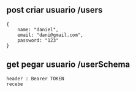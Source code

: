 ## post criar usuario /users

    {
        name: "daniel",
        email: "dani@gmail.com",
        password: "123"
    }


## get pegar usuario /userSchema

    header : Bearer TOKEN
    recebe
